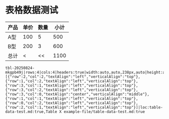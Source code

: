 # 表格数据测试



<!-- table-id: tbl-20250824-mkgpb49j -->

| 产品  | 单价  | 数量  | 小计   |
| --- | --- | --- | ---- |
| A型  | 100 | 5   | 500  |
| B型  | 200 | 3   | 600  |
| 总计  |<   |<<  | 1100 |


```
tbl-20250824-mkgpb49j|rows:4|cols:4|headers:true|width:auto,auto,238px,auto|height:auto,auto,55px,auto|align:left,left,left,left|cellStyles:[{"row":2,"col":2,"textAlign":"left","verticalAlign":"top"},{"row":1,"col":2,"textAlign":"left","verticalAlign":"top"},{"row":3,"col":1,"textAlign":"left","verticalAlign":"top"},{"row":3,"col":2,"textAlign":"left","verticalAlign":"top"},{"row":3,"col":0,"textAlign":"center","verticalAlign":"middle"},{"row":1,"col":1,"textAlign":"left","verticalAlign":"top"},{"row":0,"col":2,"textAlign":"left","verticalAlign":"top"},{"row":2,"col":1,"textAlign":"left","verticalAlign":"top"}]|loc:table-data-test.md:true,Table X example-file/table-data-test.md:true
```